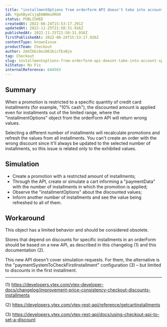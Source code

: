 ```yaml
---
title: "installmentOptions from orderForm API doesn't take into account specific installment promotions"
id: YgwSByoCsjqEmWOmuXRU4
status: PUBLISHED
createdAt: 2022-08-24T15:53:17.291Z
updatedAt: 2022-11-25T21:50:31.916Z
publishedAt: 2022-11-25T21:50:31.916Z
firstPublishedAt: 2022-08-24T15:53:17.926Z
contentType: knownIssue
productTeam: Checkout
author: 2mXZkbi0oi061KicTExNjo
tag: Checkout
slug: installmentoptions-from-orderform-api-doesnt-take-into-account-specific-installment-promotions
kiStatus: No Fix
internalReference: 644563
---
```


## Summary


When a promotion is restricted to a specific quantity of credit card installments (for example, "10% cash"), the discounted amount is applied even for installments out of the limited range, where the "installmentOptions" object from the orderForm API will return wrong values.

Selecting a different number of installments will recalculate promotions and refresh the values from all installments. You can't create an order with the wrong discount since it'll always be updated to the selected number of installments, so this issue is related only to the exhibited values.



## Simulation



- Create a promotion with a restricted amount of installments;
- Through the API, create or simulate a cart informing a "paymentData" with the number of installments in which the promotion is applied;
- Observe the "installmentOptions" about the discounted values;
- Inform another number of installments and see the value being refreshed to all of them.



## Workaround


This object has a limited behavior and should be considered obsolete.

Stores that depend on discounts for specific installments in an orderForm should be based on a new API, as described in this changelog (1) and this documentation (2).

This new API doesn't cover simulation requests. For them, the alternative is the "paymentSystemToCheckFirstInstallment" configuration (3) – but limited to discounts in the first installment.

---

(1) https://developers.vtex.com/vtex-developer-docs/changelog/improvement-price-consistency-checkout-discounts-installments

(2) https://developers.vtex.com/vtex-rest-api/reference/getcartinstallments

(3) https://developers.vtex.com/vtex-rest-api/docs/using-checkout-api-to-set-a-discount

